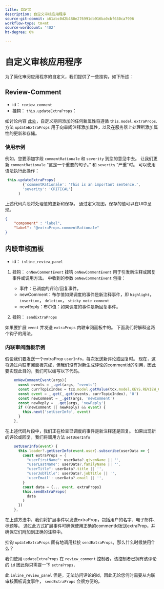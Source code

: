 ```yaml
---
title: 自定义
description: 自定义审核应用程序
source-git-commit: a61abc0d2b480e276991db916ba0cbf630ca7996
workflow-type: tm+mt
source-wordcount: '402'
ht-degree: 0%

---
```



# 自定义审核应用程序

为了简化审阅应用程序的自定义，我们提供了一些挂钩，如下所述：

## Review-Comment

- id： `review_comment`
- 挂钩： `this.updateExtraProps`：

如讨论内容 [此处](../../aem_guides_framework/basic-customisation.md)，自定义期间添加的任何新属性将遵循 `this.model.extraProps`. 方法 `updateExtraProps` 用于向审阅注释添加属性，以及在服务器上处理所添加属性的更新和存储。

### 使用示例

例如，您要添加字段 `commentRationale` 和 `severity` 到您的意见中去。
让我们更新 `commentRationale` “这是一个重要的句子。” 和 `severity` “严重”时。
可以使用语法执行此操作：

```typescript
 this.updateExtraProps(
        {'commentRationale': 'This is an important sentence.',
        'severity': 'CRITICAL'}
      )
```

上述代码片段将处理值的更新和保存。 通过定义视图，保存的值可以在UI中呈现。

```JSON
{
    "component" : "label",
    "label": "@extraProps.commentRationale"
}
```

## 内联审核面板

- id： `inline_review_panel`

1. 挂钩： `onNewCommentEvent`
挂钩 `onNewCommentEvent` 用于引发新注释或回复事件或调用方法。
中收到的参数 `onNewCommentEvent` 包括：
   - 事件：已调度的评论/回复事件。
   - newComment：布尔值如果调度的事件是新注释事件，即 `highlight`， `insertion`， `deletion`， `sticky note comment`
   - newReply：布尔值：如果调度的事件是新回复事件。

2. 挂钩： `sendExtraProps`

如果要扩展 `event` 并发送 `extraProps` 内联审阅面板中的。 下面我们将解释这两个钩子的用法。

### 内联审阅面板示例

假设我们要发送一个extraProp `userInfo`，每次发送新评论或回复时。 现在，这将通过内联审阅面板完成，但我们没有对新生成评论的commentId的引用，因此要实现此目的，我们可以编写以下代码。

```typescript
    onNewCommentEvent(args){
      const events = _.get(args, "events")
      const currTopicIndex = tcx.model.getValue(tcx.model.KEYS.REVIEW_CURR_TOPIC) || this.model.currTopicIndex || "0"
      const event = _.get(_.get(events, currTopicIndex), '0')
      const newComment = _.get(args, 'newComment')
      const newReply = _.get(args, 'newReply')
      if ((newComment || newReply) && event) {
        this.next('setUserInfo', event)
      }
    },
```

在上述代码片段中，我们正在检查已调度的事件是新注释还是回复。 如果出现新的评论或回复，我们将调用方法 `setUserInfo`

```typescript
    setUserInfo(event) {
      this.loader?.getUserInfo(event.user).subscribe(userData => {
        const extraProps = {
          "userFirstName": userData?.givenName || '',
          "userLastName": userData?.familyName || '',
          "userTitle": userData?.title || '',
          "userJobTitle": userData?.jobTitle || '',
          'userEmail': userData?.email || '',
        }
        const data = {... event, extraProps}
        this.sendExtraProps(
          data
        )
      })
    },
```

在上述方法中，我们将扩展事件以发送extraProp，包括用户的名字、电子邮件、标题等。 通过此方式扩展事件可确保使用正确的commentId发送extraProp，并确保它们附加到正确的注释中。

挂钩 `updateExtraProps` 固有地调用挂接 `sendExtraProps`，那么什么时候使用什么？

我们使用 `updateExtraProps` 在 `review_comment` 控制者，该控制者已拥有该评论的 `id` 因此你只需提一下 `extraProps.`

此 `inline_review_panel` 但是，无法访问评论的id，因此无论您何时需要从内联审核面板调度事件， `sendExtraProps` 会很方便的。

